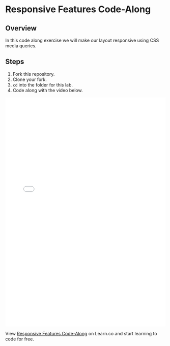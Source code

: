 # Responsive Features Code-Along

## Overview

In this code along exercise we will make our layout responsive using CSS media queries.

## Steps

1. Fork this repository.
2. Clone your fork.
3. `cd` into the folder for this lab.
4. Code along with the video below.

<iframe width="100%" height="720" src="//www.youtube.com/embed/qxxJhKd2VDE?rel=0&controls=1&showinfo=1" frameborder="0" allowfullscreen></iframe>

<p data-visibility='hidden'>View <a href='https://learn.co/lessons/adding-responsive-features' title='Responsive Features Code-Along'>Responsive Features Code-Along</a> on Learn.co and start learning to code for free.</p>

